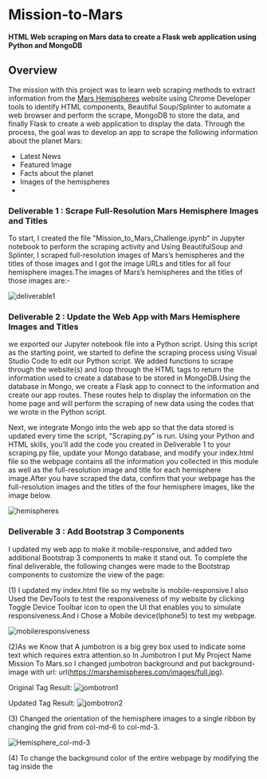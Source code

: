 # Mission-to-Mars
**HTML Web scraping on Mars data to create a Flask web application using Python and MongoDB**
## Overview
The mission with this project was to learn web scraping methods to extract information from the [Mars Hemispheres](https://astrogeology.usgs.gov/search/results?q=hemisphere+enhanced&k1=target&v1=Mars) website using Chrome Developer tools to identify HTML components, Beautiful Soup/Splinter to automate a web browser and perform the scrape, MongoDB to store the data, and finally Flask to create a web application to display the data. Through the process, the goal was to develop an app to scrape the following information about the planet Mars:

* Latest News
* Featured Image
* Facts about the planet
* Images of the hemispheres
* 
### Deliverable 1 : Scrape Full-Resolution Mars Hemisphere Images and Titles
To start, I created the file "Mission_to_Mars_Challenge.ipynb" in Jupyter notebook to perform the scraping activity and Using BeautifulSoup and Splinter, I scraped  full-resolution images of Mars’s hemispheres and the titles of those images and I got the image URLs and titles for all four hemisphere images.The images of Mars’s hemispheres and the titles of those images are:-

![deliverable1](https://user-images.githubusercontent.com/90277142/142753525-ba423b4b-56ea-47ba-853e-fe3167c88beb.png)

### Deliverable 2 :  Update the Web App with Mars Hemisphere Images and Titles
we exported our Jupyter notebook file into a Python script. Using this script as the starting point, we started to define the scraping process using Visual Studio Code to edit our Python script. We added functions to scrape through the website(s) and loop through the HTML tags to return the information used to create a database to be stored in MongoDB.Using the database in Mongo, we create a Flask app to connect to the information and create our app routes. These routes help to display the information on the home page and will perform the scraping of new data using the codes that we wrote in the Python script.

Next, we integrate Mongo into the web app so that the data stored is updated every time the script, "Scraping.py" is run.
Using your Python and HTML skills, you’ll add the code you created in Deliverable 1 to your scraping.py file, update your Mongo database, and modify your index.html file so the webpage contains all the information you collected in this module as well as the full-resolution image and title for each hemisphere image.After you have scraped the data, confirm that your webpage has the full-resolution images and the titles of the four hemisphere images, like the image below.

![hemispheres](https://user-images.githubusercontent.com/90277142/142754248-aa758b35-44e2-4ad0-b01c-5898828e5bee.png)

### Deliverable 3 : Add Bootstrap 3 Components
I updated my web app to make it mobile-responsive, and added two additional Bootstrap 3 components to make it stand out.
To complete the final deliverable, the following changes were made to the Bootstrap components to customize the view of the page:

(1) I updated my index.html file so my website is mobile-responsive.I also Used the DevTools to test the responsiveness of my website by clicking Toggle Device Toolbar icon to       open the UI that enables you to simulate responsiveness.And i Chose a Mobile device(Iphone5) to test my webpage.

![mobileresponsiveness](https://user-images.githubusercontent.com/90277142/142754993-d375e709-63f9-4c61-80cf-29451f906b7e.png)


(2)As we Know that A jumbotron is a big grey box used to indicate some text which requires extra attention.so In Jumbotron I put My Project Name Mission To Mars.so I changed jumbotron background and put background-image with url: url(https://marshemispheres.com/images/full.jpg).

Original Tag Result: ![jombotron1](https://user-images.githubusercontent.com/90277142/142775451-1089d3f2-0306-4337-8e39-c87b831b7144.png)

Updated Tag Result: ![jombotron2](https://user-images.githubusercontent.com/90277142/142775467-6a49ea21-6f2e-4145-b771-543315ed3204.png)


(3) Changed the orientation of the hemisphere images to a single ribbon by changing the grid from col-md-6 to col-md-3. 
  
![Hemisphere_col-md-3](https://user-images.githubusercontent.com/90277142/142773937-4bcad4c2-dd12-47e8-b79f-77bf46e96dad.png)

(4) To change the background color of the entire webpage by modifying the <body> tag inside the <style> tag and <style> tag will be inside of <Head> tag. For example, navigate to that style sheet and added this line:

* body {
*   margin: 5px;
*   padding-bottom: 70px;
*  background-color: rgb(69, 121, 151;
* }

Saved the stylesheet, then refreshed my browser. I Noticed that the background is blue instead of white. 
  
